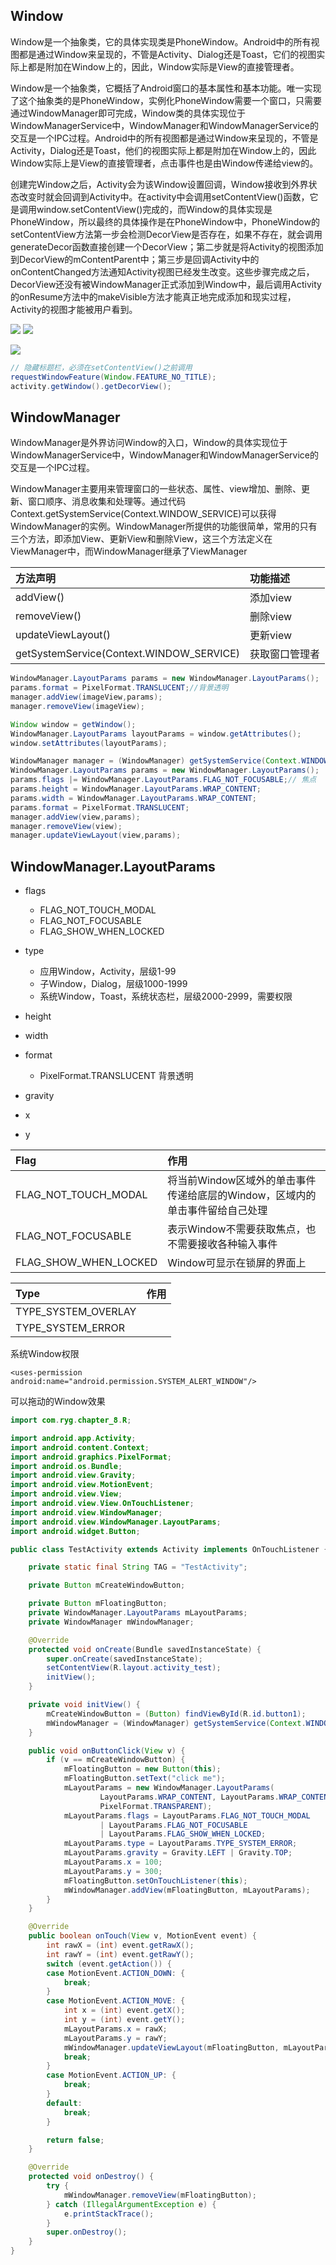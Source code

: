 ## Window

Window是一个抽象类，它的具体实现类是PhoneWindow。Android中的所有视图都是通过Window来呈现的，不管是Activity、Dialog还是Toast，它们的视图实际上都是附加在Window上的，因此，Window实际是View的直接管理者。

Window是一个抽象类，它概括了Android窗口的基本属性和基本功能。唯一实现了这个抽象类的是PhoneWindow，实例化PhoneWindow需要一个窗口，只需要通过WindowManager即可完成，Window类的具体实现位于WindowManagerService中，WindowManager和WindowManagerService的交互是一个IPC过程。Android中的所有视图都是通过Window来呈现的，不管是Activity，Dialog还是Toast，他们的视图实际上都是附加在Window上的，因此Window实际上是View的直接管理者，点击事件也是由Window传递给view的。

创建完Window之后，Activity会为该Window设置回调，Window接收到外界状态改变时就会回调到Activity中。在activity中会调用setContentView()函数，它是调用window.setContentView()完成的，而Window的具体实现是PhoneWindow，所以最终的具体操作是在PhoneWindow中，PhoneWindow的setContentView方法第一步会检测DecorView是否存在，如果不存在，就会调用generateDecor函数直接创建一个DecorView；第二步就是将Activity的视图添加到DecorView的mContentParent中；第三步是回调Activity中的onContentChanged方法通知Activity视图已经发生改变。这些步骤完成之后，DecorView还没有被WindowManager正式添加到Window中，最后调用Activity的onResume方法中的makeVisible方法才能真正地完成添加和现实过程，Activity的视图才能被用户看到。

![](img/window.png) ![](img/window2.png)

![](img/window3.png)

```java
// 隐藏标题栏，必须在setContentView()之前调用
requestWindowFeature(Window.FEATURE_NO_TITLE);
activity.getWindow().getDecorView();
```

## WindowManager

WindowManager是外界访问Window的入口，Window的具体实现位于WindowManagerService中，WindowManager和WindowManagerService的交互是一个IPC过程。

WindowManager主要用来管理窗口的一些状态、属性、view增加、删除、更新、窗口顺序、消息收集和处理等。通过代码Context.getSystemService(Context.WINDOW_SERVICE)可以获得WindowManager的实例。WindowManager所提供的功能很简单，常用的只有三个方法，即添加View、更新View和删除View，这三个方法定义在ViewManager中，而WindowManager继承了ViewManager

| 方法声明                                     | 功能描述    |
| :--------------------------------------- | :------ |
| addView()                                | 添加view  |
| removeView()                             | 删除view  |
| updateViewLayout()                       | 更新view  |
| getSystemService(Context.WINDOW_SERVICE) | 获取窗口管理者 |

```java
WindowManager.LayoutParams params = new WindowManager.LayoutParams();
params.format = PixelFormat.TRANSLUCENT;//背景透明
manager.addView(imageView,params);
manager.removeView(imageView);
```

```java
Window window = getWindow();
WindowManager.LayoutParams layoutParams = window.getAttributes();
window.setAttributes(layoutParams);

WindowManager manager = (WindowManager) getSystemService(Context.WINDOW_SERVICE);
WindowManager.LayoutParams params = new WindowManager.LayoutParams();
params.flags |= WindowManager.LayoutParams.FLAG_NOT_FOCUSABLE;// 焦点
params.height = WindowManager.LayoutParams.WRAP_CONTENT;
params.width = WindowManager.LayoutParams.WRAP_CONTENT;
params.format = PixelFormat.TRANSLUCENT;
manager.addView(view,params);
manager.removeView(view);
manager.updateViewLayout(view,params);
```
## WindowManager.LayoutParams

- flags

  - FLAG_NOT_TOUCH_MODAL
  - FLAG_NOT_FOCUSABLE
  - FLAG_SHOW_WHEN_LOCKED
- type
  - 应用Window，Activity，层级1-99
  - 子Window，Dialog，层级1000-1999
  - 系统Window，Toast，系统状态栏，层级2000-2999，需要权限
- height
- width
- format

  - PixelFormat.TRANSLUCENT 背景透明
- gravity
- x
- y

| Flag                  | 作用                                       |
| :-------------------- | :--------------------------------------- |
| FLAG_NOT_TOUCH_MODAL  | 将当前Window区域外的单击事件传递给底层的Window，区域内的单击事件留给自己处理 |
| FLAG_NOT_FOCUSABLE    | 表示Window不需要获取焦点，也不需要接收各种输入事件             |
| FLAG_SHOW_WHEN_LOCKED | Window可显示在锁屏的界面上                         |

| Type                | 作用   |
| :------------------ | :--- |
| TYPE_SYSTEM_OVERLAY |      |
| TYPE_SYSTEM_ERROR   |      |
系统Window权限
```
<uses-permission android:name="android.permission.SYSTEM_ALERT_WINDOW"/>
```
可以拖动的Window效果

```java
import com.ryg.chapter_8.R;

import android.app.Activity;
import android.content.Context;
import android.graphics.PixelFormat;
import android.os.Bundle;
import android.view.Gravity;
import android.view.MotionEvent;
import android.view.View;
import android.view.View.OnTouchListener;
import android.view.WindowManager;
import android.view.WindowManager.LayoutParams;
import android.widget.Button;

public class TestActivity extends Activity implements OnTouchListener {

    private static final String TAG = "TestActivity";

    private Button mCreateWindowButton;

    private Button mFloatingButton;
    private WindowManager.LayoutParams mLayoutParams;
    private WindowManager mWindowManager;

    @Override
    protected void onCreate(Bundle savedInstanceState) {
        super.onCreate(savedInstanceState);
        setContentView(R.layout.activity_test);
        initView();
    }

    private void initView() {
        mCreateWindowButton = (Button) findViewById(R.id.button1);
        mWindowManager = (WindowManager) getSystemService(Context.WINDOW_SERVICE);
    }

    public void onButtonClick(View v) {
        if (v == mCreateWindowButton) {
            mFloatingButton = new Button(this);
            mFloatingButton.setText("click me");
            mLayoutParams = new WindowManager.LayoutParams(
                    LayoutParams.WRAP_CONTENT, LayoutParams.WRAP_CONTENT, 0, 0,
                    PixelFormat.TRANSPARENT);
            mLayoutParams.flags = LayoutParams.FLAG_NOT_TOUCH_MODAL
                    | LayoutParams.FLAG_NOT_FOCUSABLE
                    | LayoutParams.FLAG_SHOW_WHEN_LOCKED;
            mLayoutParams.type = LayoutParams.TYPE_SYSTEM_ERROR;
            mLayoutParams.gravity = Gravity.LEFT | Gravity.TOP;
            mLayoutParams.x = 100;
            mLayoutParams.y = 300;
            mFloatingButton.setOnTouchListener(this);
            mWindowManager.addView(mFloatingButton, mLayoutParams);
        }
    }

    @Override
    public boolean onTouch(View v, MotionEvent event) {
        int rawX = (int) event.getRawX();
        int rawY = (int) event.getRawY();
        switch (event.getAction()) {
        case MotionEvent.ACTION_DOWN: {
            break;
        }
        case MotionEvent.ACTION_MOVE: {
            int x = (int) event.getX();
            int y = (int) event.getY();
            mLayoutParams.x = rawX;
            mLayoutParams.y = rawY;
            mWindowManager.updateViewLayout(mFloatingButton, mLayoutParams);
            break;
        }
        case MotionEvent.ACTION_UP: {
            break;
        }
        default:
            break;
        }

        return false;
    }

    @Override
    protected void onDestroy() {
        try {
            mWindowManager.removeView(mFloatingButton);
        } catch (IllegalArgumentException e) {
            e.printStackTrace();
        }
        super.onDestroy();
    }
}
```